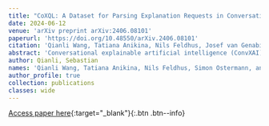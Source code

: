 ```yaml
---
title: "CoXQL: A Dataset for Parsing Explanation Requests in Conversational XAI Systems"
date: 2024-06-12
venue: 'arXiv preprint arXiv:2406.08101'
paperurl: 'https://doi.org/10.48550/arXiv.2406.08101'
citation: 'Qianli Wang, Tatiana Anikina, Nils Feldhus, Josef van Genabith, Leonhard Hennig, and Sebastian Möller. LLMCheckup: Conversational examination of large language models via interpretability tools. arXiv preprintarXiv:2401.12576, 2024.'
abstract: 'Conversational explainable artificial intelligence (ConvXAI) systems based on large language models (LLMs) have garnered significant interest from the research community in natural language processing (NLP) and human-computer interaction (HCI). Such systems can provide answers to user questions about explanations, have the potential to enhance users'' comprehension and offer more information about the decision-making and generation processes of LLMs. Currently available ConvXAI systems are based on intent recognition rather than free chat. Thus, reliably grasping users'' intentions in ConvXAI systems still presents a challenge, because there is a broad range of XAI methods to map requests onto and each of them can have multiple slots to take care of. In order to bridge this gap, we present CoXQL, the first dataset for user intent recognition in ConvXAI, covering 31 intents, seven of which require filling additional slots. Subsequently, we enhance an existing parsing approach by incorporating template validations, and conduct an evaluation of several LLMs on CoXQL using different parsing strategies. We conclude that the improved parsing approach (MP+) surpasses the performance of previous approaches. We also discover that intents with multiple slots remain highly challenging for LLMs.'
author: Qianli, Sebastian
names: 'Qianli Wang, Tatiana Anikina, Nils Feldhus, Simon Ostermann, and Sebastian Möller'
author_profile: true
collection: publications
classes: wide
---
```


[Access paper here](https://doi.org/10.48550/arXiv.2406.08101){:target="_blank"}{:.btn .btn--info}
